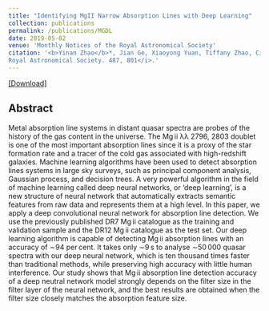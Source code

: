 ```yaml
---
title: "Identifying MgII Narrow Absorption Lines with Deep Learning"
collection: publications
permalink: /publications/MGDL
date: 2019-05-02
venue: 'Monthly Notices of the Royal Astronomical Society'
citation: '<b>Yinan Zhao</b>*, Jian Ge, Xiaoyong Yuan, Tiffany Zhao, Cindy Wang and Xiaolin Li. <i>Monthly Notices of the
Royal Astronomical Society. 487, 801</i>.'
---
```

[[Download]](https://academic.oup.com/mnras/article/487/1/801/5484871)


## Abstract
Metal absorption line systems in distant quasar spectra are probes of the history of the gas content in the universe. The Mg ii λλ 2796, 2803 doublet is one of the most important absorption lines since it is a proxy of the star formation rate and a tracer of the cold gas associated with high-redshift galaxies. Machine learning algorithms have been used to detect absorption lines systems in large sky surveys, such as principal component analysis, Gaussian process, and decision trees. A very powerful algorithm in the field of machine learning called deep neural networks, or ‘deep learning’, is a new structure of neural network that automatically extracts semantic features from raw data and represents them at a high level. In this paper, we apply a deep convolutional neural network for absorption line detection. We use the previously published DR7 Mg ii catalogue as the training and validation sample and the DR12 Mg ii catalogue as the test set. Our deep learning algorithm is capable of detecting Mg ii absorption lines with an accuracy of ∼94 per cent. It takes only ∼9 s to analyse ∼50 000 quasar spectra with our deep neural network, which is ten thousand times faster than traditional methods, while preserving high accuracy with little human interference. Our study shows that Mg ii absorption line detection accuracy of a deep neutral network model strongly depends on the filter size in the filter layer of the neural network, and the best results are obtained when the filter size closely matches the absorption feature size.

